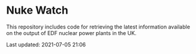 # Nuke Watch

This repository includes code for retrieving the latest information available on the output of EDF nuclear power plants in the UK.

Last updated: 2021-07-05 21:06